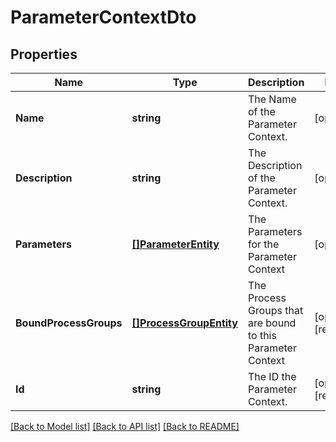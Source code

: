 # ParameterContextDto

## Properties

Name | Type | Description | Notes
------------ | ------------- | ------------- | -------------
**Name** | **string** | The Name of the Parameter Context. | [optional] 
**Description** | **string** | The Description of the Parameter Context. | [optional] 
**Parameters** | [**[]ParameterEntity**](ParameterEntity.md) | The Parameters for the Parameter Context | [optional] 
**BoundProcessGroups** | [**[]ProcessGroupEntity**](ProcessGroupEntity.md) | The Process Groups that are bound to this Parameter Context | [optional] [readonly] 
**Id** | **string** | The ID the Parameter Context. | [optional] [readonly] 

[[Back to Model list]](../README.md#documentation-for-models) [[Back to API list]](../README.md#documentation-for-api-endpoints) [[Back to README]](../README.md)


